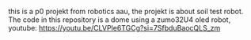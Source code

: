this is a p0 projekt from robotics aau, the projekt is about soil test robot. The code in this repository is a dome using a zumo32U4 oled robot,
youtube: https://youtu.be/CLVPle6TGCg?si=7SfbduBaocQLS_zm
